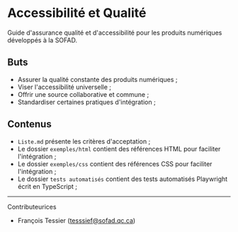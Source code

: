 # Accessibilité et Qualité
Guide d'assurance qualité et d'accessibilité pour les produits numériques développés à la SOFAD.

## Buts
- Assurer la qualité constante des produits numériques ;
- Viser l'accessibilité universelle ;
- Offrir une source collaborative et commune ;
- Standardiser certaines pratiques d'intégration ;

## Contenus
- `Liste.md` présente les critères d'acceptation ;
- Le dossier `exemples/html` contient des références HTML pour faciliter l'intégration ; 
- Le dossier `exemples/css` contient des références CSS pour faciliter l'intégration ; 
- Le dossier `tests automatisés` contient des tests automatisés Playwright écrit en TypeScript ;

---
Contributeurices
- François Tessier (tesssief@sofad.qc.ca)

